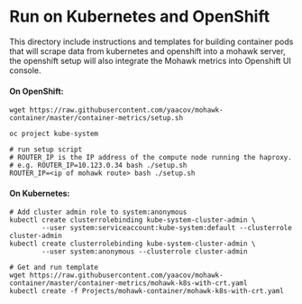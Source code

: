 # Run on Kubernetes and OpenShift
This directory include instructions and templates for building container pods that will scrape data from kubernetes and openshift into a mohawk server, the openshift setup will also integrate the Mohawk metrics into Openshift UI console.

#### On OpenShift:
```
wget https://raw.githubusercontent.com/yaacov/mohawk-container/master/container-metrics/setup.sh

oc project kube-system

# run setup script
# ROUTER_IP is the IP address of the compute node running the haproxy.
# e.g. ROUTER_IP=10.123.0.34 bash ./setup.sh
ROUTER_IP=<ip of mohawk route> bash ./setup.sh
```

#### On Kubernetes:

```
# Add cluster admin role to system:anonymous
kubectl create clusterrolebinding kube-system-cluster-admin \
        --user system:serviceaccount:kube-system:default --clusterrole cluster-admin
kubectl create clusterrolebinding kube-system-cluster-admin \
        --user system:anonymous --clusterrole cluster-admin

# Get and run template
wget https://raw.githubusercontent.com/yaacov/mohawk-container/master/container-metrics/mohawk-k8s-with-crt.yaml
kubectl create -f Projects/mohawk-container/mohawk-k8s-with-crt.yaml

```
